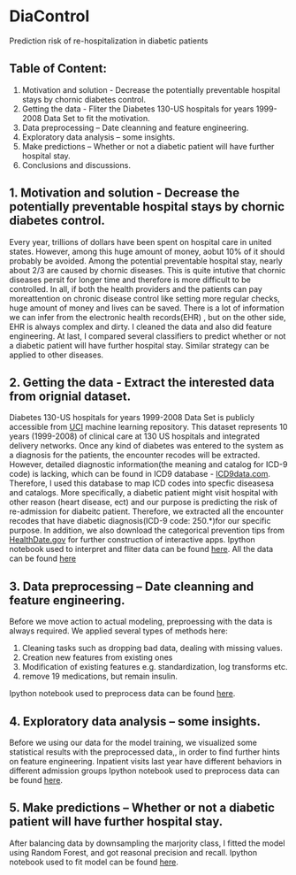 # DiaControl
Prediction risk of re-hospitalization in diabetic patients
## Table of Content:
1)  Motivation and solution - Decrease the potentially preventable hospital stays by chornic diabetes control.
2)	Getting the data - Fliter the Diabetes 130-US hospitals for years 1999-2008 Data Set to fit the motivation.
3)	Data preprocessing – Date cleanning and feature engineering.
4)	Exploratory data analysis – some insights.
5)	Make predictions – Whether or not a diabetic patient will have further hospital stay.
6)	Conclusions and discussions.
## 1.	Motivation and solution - Decrease the potentially preventable hospital stays by chornic diabetes control.
Every year, trillions of dollars have been spent on hospital care in united states. However, among this huge amount of money, aobut 10% of it should probably be avoided. Among the potential preventable hospital stay, nearly about 2/3 are caused by chornic diseases. This is quite intutive that chornic diseases persit for longer time and therefore is more difficult to be controlled. In all, if both the health providers and the patients can pay moreattention on chronic disease control like setting more regular checks, huge amount of money and lives can be saved.
There is a lot of information we can infer from the electronic health records(EHR) , but on the other side, EHR is always complex and dirty. I cleaned the data and also did feature engineering. At last, I compared several classifiers to predict whether or not a diabetic patient will have further hospital stay. Similar strategy can be applied to other diseases.
## 2.	Getting the data - Extract the interested data from orignial dataset.
Diabetes 130-US hospitals for years 1999-2008 Data Set is publicly accessible from [UCI](https://archive.ics.uci.edu/ml/datasets/diabetes+130-us+hospitals+for+years+1999-2008) machine learning repository. This dataset represents 10 years (1999-2008) of clinical care at 130 US hospitals and integrated delivery networks. Once any kind of diabetes was entered to the system as a diagnosis for the patients, the encounter recodes will be extracted. However, detailed diagnostic information(the meaning and catalog for ICD-9 code) is lacking, which can be found in ICD9 database - [ICD9data.com](http://www.icd9data.com/2015/Volume1/default.htm). Therefore, I used this database to map ICD codes into specfic diseasesa and catalogs. More specifically, a diabetic patient might visit hospital with other reason (heart disease, ect) and our purpose is predicting the risk of re-admission for diabeitc patient. Therefore, we extracted all the encounter recodes that have diabetic diagnosis(ICD-9 code: 250.*)for our specific purpose. In addition, we also download the categorical prevention tips from [HealthDate.gov](https://www.healthdata.gov/dataset/diabetes-type-2-prevention-tips) for further construction of interactive apps. Ipython notebook used to interpret and fliter data can be found [here](https://github.com/zhihuaqi/DiaControl/blob/master/ipython_notebook/getting_the_data.ipynb). All the data can be found [here](https://github.com/zhihuaqi/DiaControl/tree/master/data)
## 3. Data preprocessing – Date cleanning and feature engineering.
Before we move action to actual modeling, preproessing with the data is always required. We applied several types of methods here:

1. Cleaning tasks such as dropping bad data, dealing with missing values.
2. Creation new features from existing ones
3. Modification of existing features e.g. standardization, log transforms etc.
4. remove 19 medications, but remain insulin.

Ipython notebook used to preprocess data can be found [here](https://github.com/zhihuaqi/DiaControl/blob/master/ipython_notebook/data_processing.ipynb).
## 4. Exploratory data analysis – some insights.
Before we using our data for the model training, we visualized some statistical results  with the preprocessed data,, in order to find further hints on feature engineering.
Inpatient visits last year have different behaviors in different admission groups
Ipython notebook used to preprocess data can be found [here](https://github.com/zhihuaqi/DiaControl/blob/master/ipython_notebook/data_processing2.ipynb).
## 5. Make predictions – Whether or not a diabetic patient will have further hospital stay.
After balancing data by downsampling the marjority class, I fitted the model using Random Forest, and got reasonal precision and recall.
Ipython notebook used to fit model can be found [here](https://github.com/zhihuaqi/DiaControl/blob/master/ipython_notebook/prediction.ipynb).

